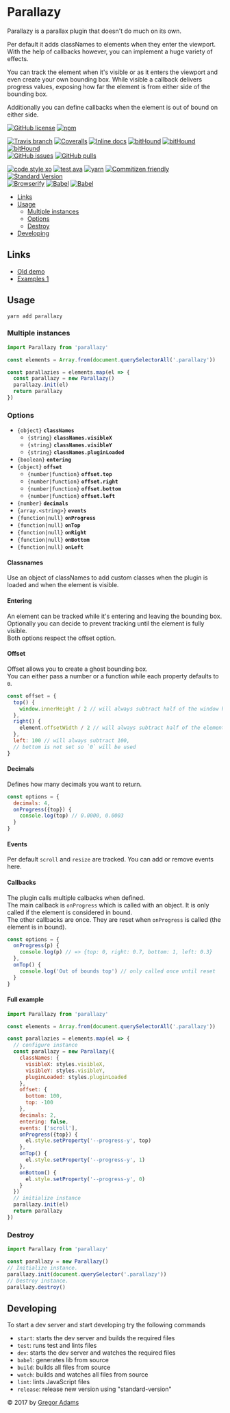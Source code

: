 # Parallazy

Parallazy is a parallax plugin that doesn't do much on its own.

Per default it adds classNames to elements when they enter the viewport. 
With the help of callbacks however, you can implement a huge variety of effects.

You can track the element when it's visible or as it enters the viewport and even create your own bounding box. 
While visible a callback delivers progress values, exposing how far the element is from either side of the bounding box.

Additionally you can define callbacks when the element is out of bound on either side.


[![GitHub license](https://img.shields.io/badge/license-MIT-blue.svg?style=flat-square)](https://raw.githubusercontent.com/pixelass/parallazy/master/LICENSE)
[![npm](https://img.shields.io/npm/v/parallazy.svg?style=flat-square)](https://www.npmjs.com/package/parallazy)

[![Travis branch](https://img.shields.io/travis/pixelass/parallazy/master.svg?style=flat-square)](https://travis-ci.org/pixelass/parallazy)
[![Coveralls](https://img.shields.io/coveralls/pixelass/parallazy.svg?style=flat-square)](https://coveralls.io/github/pixelass/parallazy)
[![Inline docs](http://inch-ci.org/github/pixelass/parallazy.svg?branch=master&style=flat-square)](http://inch-ci.org/github/pixelass/parallazy)
[![bitHound](https://img.shields.io/bithound/code/github/pixelass/parallazy.svg?style=flat-square)](https://www.bithound.io/github/pixelass/parallazy)
[![bitHound](https://img.shields.io/bithound/dependencies/github/pixelass/parallazy.svg?style=flat-square)](https://www.bithound.io/github/pixelass/parallazy)
[![bitHound](https://img.shields.io/bithound/devDependencies/github/pixelass/parallazy.svg?style=flat-square)](https://www.bithound.io/github/pixelass/parallazy)  
[![GitHub issues](https://img.shields.io/github/issues/pixelass/parallazy.svg?style=flat-square)](https://github.com/pixelass/parallazy/issues)
[![GitHub pulls](https://img.shields.io/github/issues-pr/pixelass/parallazy.svg?style=flat-square)](https://github.com/pixelass/parallazy/pulls)

[![code style xo](https://img.shields.io/badge/code_style-XO-64d8c7.svg?style=flat-square)](https://github.com/sindresorhus/xo)
[![test ava](https://img.shields.io/badge/test-🚀_AVA-0e1d5c.svg?style=flat-square)](https://github.com/avajs/ava)
[![yarn](https://img.shields.io/badge/yarn-friendly-2c8ebb.svg?style=flat-square)](https://yarnpkg.com/)
[![Commitizen friendly](https://img.shields.io/badge/commitizen-friendly-44aa44.svg?style=flat-square)](http://commitizen.github.io/cz-cli/)
[![Standard Version](https://img.shields.io/badge/release-standard%20version-44aa44.svg?style=flat-square)](https://github.com/conventional-changelog/standard-version)  
[![Browserify](https://img.shields.io/badge/build-browserify-3c6991.svg?style=flat-square)](http://browserify.org/)
[![Babel](https://img.shields.io/badge/babel-stage--2-f5da55.svg?style=flat-square)](http://babeljs.io/docs/plugins/preset-stage-2/)
[![Babel](https://img.shields.io/badge/babel-transform--runtime-f5da55.svg?style=flat-square)](http://babeljs.io/docs/plugins/transform-runtime/)


<!-- toc -->

- [Links](#links)
- [Usage](#usage)
  * [Multiple instances](#multiple-instances)
  * [Options](#options)
  * [Destroy](#destroy)
- [Developing](#developing)

<!-- tocstop -->

## Links
  * [Old demo](https://pixelass.github.io/parallazy/)
  * [Examples 1](https://pixelass.github.io/parallazy/examples-1.html)

## Usage

```
yarn add parallazy
```

### Multiple instances

```js
import Parallazy from 'parallazy'

const elements = Array.from(document.querySelectorAll('.parallazy'))

const parallazies = elements.map(el => {
  const parallazy = new Parallazy()
  parallazy.init(el)
  return parallazy
})
```

### Options

* `{object}` **`classNames`**
  * `{string}` **`classNames.visibleX`**
  * `{string}` **`classNames.visibleY`**
  * `{string}` **`classNames.pluginLoaded`**
* `{boolean}` **`entering`**
* `{object}` **`offset`**
  * `{number|function}` **`offset.top`**
  * `{number|function}` **`offset.right`**
  * `{number|function}` **`offset.bottom`**
  * `{number|function}` **`offset.left`**
* `{number}` **`decimals`**
* `{array.<string>}` **`events`**
* `{function|null}` **`onProgress`**
* `{function|null}` **`onTop`**
* `{function|null}` **`onRight`**
* `{function|null}` **`onBottom`**
* `{function|null}` **`onLeft`**

#### Classnames

Use an object of classNames to add custom classes when the plugin is loaded and when the element is visible.

#### Entering

An element can be tracked while it's entering and leaving the bounding box.  
Optionally you can decide to prevent tracking until the element is fully visible.  
Both options respect the offset option.

#### Offset

Offset allows you to create a ghost bounding box.  
You can either pass a number or a function while each property defaults to `0`.  

```js
const offset = {
  top() {
    window.innerHeight / 2 // will always subtract half of the window height, even after resize
  },
  right() {
    element.offsetWidth / 2 // will always subtract half of the element width, even after size change
  },
  left: 100 // will always subtract 100,
  // bottom is not set so `0` will be used
}
```

#### Decimals

Defines how many decimals you want to return.

```js
const options = {
  decimals: 4,
  onProgress({top}) {
    console.log(top) // 0.0000, 0.0003
  }
}
```

#### Events

Per default `scroll` and `resize` are tracked. You can add or remove events here.

#### Callbacks

The plugin calls multiple calbacks when defined.  
The main callback is `onProgress` which is called with an object.
It is only called if the element is considered in bound.  
The other callbacks are once. They are reset when `onProgress` is called (the element is in bound).

```js
const options = {
  onProgress(p) {
    console.log(p) // => {top: 0, right: 0.7, bottom: 1, left: 0.3}
  },
  onTop() {
    console.log('Out of bounds top') // only called once until reset
  }
}
```

#### Full example

```js
import Parallazy from 'parallazy'

const elements = Array.from(document.querySelectorAll('.parallazy'))

const parallazies = elements.map(el => {
  // configure instance
  const parallazy = new Parallazy({
    classNames: {
      visibleX: styles.visibleX,
      visibleY: styles.visibleY,
      pluginLoaded: styles.pluginLoaded
    },
    offset: {
      bottom: 100,
      top: -100
    },
    decimals: 2,
    entering: false,
    events: ['scroll'],
    onProgress({top}) {
      el.style.setProperty('--progress-y', top)
    },
    onTop() {
      el.style.setProperty('--progress-y', 1)
    },
    onBottom() {
      el.style.setProperty('--progress-y', 0)
    }
  })
  // initialize instance
  parallazy.init(el)
  return parallazy
})
```

### Destroy

```js
import Parallazy from 'parallazy'

const parallazy = new Parallazy()
// Initialize instance.
parallazy.init(document.querySelector('.parallazy'))
// Destroy instance.
parallazy.destroy()
```

## Developing

To start a dev server and start developing try the following commands

* `start`: starts the dev server and builds the required files
* `test`: runs test and lints files
* `dev`: starts the dev server and watches the required files
* `babel`: generates lib from source
* `build`: builds all files from source
* `watch`: builds and watches all files from source
* `lint`: lints JavaScript files
* `release`: release new version using "standard-version"

© 2017 by [Gregor Adams](http://pixelass.com)
